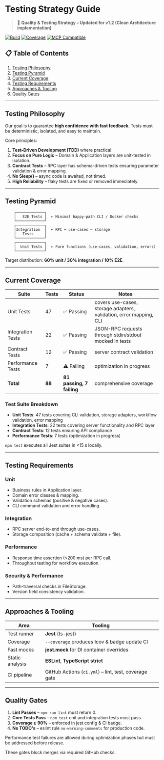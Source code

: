 # Testing Strategy Guide

> 🧪 **Quality & Testing Strategy – Updated for v1.2 (Clean Architecture implementation)**

[![Build](https://img.shields.io/github/actions/workflow/status/yourusername/workflow-orchestration/ci.yml?branch=main)]()
[![Coverage](https://img.shields.io/badge/coverage-90%25-green)]()
[![MCP Compatible](https://img.shields.io/badge/MCP-compatible-purple.svg)](https://modelcontextprotocol.org)

## 📋 Table of Contents

1. [Testing Philosophy](#testing-philosophy)
2. [Testing Pyramid](#testing-pyramid)
3. [Current Coverage](#current-coverage)
4. [Testing Requirements](#testing-requirements)
5. [Approaches & Tooling](#approaches--tooling)
6. [Quality Gates](#quality-gates)

---

## Testing Philosophy

Our goal is to guarantee **high confidence with fast feedback**.  Tests must be deterministic, isolated, and easy to maintain.

Core principles:
1. **Test-Driven Development (TDD)** where practical.
2. **Focus on Pure Logic** – Domain & Application layers are unit-tested in isolation.
3. **Contract Tests** – RPC layer has schema-driven tests ensuring parameter validation & error mapping.
4. **No Sleep()** – async code is awaited, not timed.
5. **High Reliability** – flaky tests are fixed or removed immediately.

---

## Testing Pyramid

```
    ┌─────────────┐
    │   E2E Tests │  ← Minimal happy-path CLI / Docker checks
    └─────────────┘
    ┌─────────────┐
    │Integration  │  ← RPC ↔ use-cases ↔ storage
    │   Tests     │
    └─────────────┘
    ┌─────────────┐
    │  Unit Tests │  ← Pure functions (use-cases, validation, errors)
    └─────────────┘
```

Target distribution: **60% unit / 30% integration / 10% E2E**.

---

## Current Coverage

| Suite | Tests | Status | Notes |
|-------|-------|--------|-------|
| Unit Tests | 47 | ✅ Passing | covers use-cases, storage adapters, validation, error mapping, CLI |
| Integration Tests | 22 | ✅ Passing | JSON-RPC requests through stdin/stdout mocked in tests |
| Contract Tests | 12 | ✅ Passing | server contract validation |
| Performance Tests | 7 | ⚠️ Failing | optimization in progress |
| **Total** | **88** | **81 passing, 7 failing** | comprehensive coverage |

### Test Suite Breakdown
- **Unit Tests**: 47 tests covering CLI validation, storage adapters, workflow validation, error mapping
- **Integration Tests**: 22 tests covering server functionality and RPC layer
- **Contract Tests**: 12 tests ensuring API compliance
- **Performance Tests**: 7 tests (optimization in progress)

`npm test` executes all Jest suites in <15 s locally.

---

## Testing Requirements

### Unit
* Business rules in Application layer.
* Domain error classes & mapping.
* Validation schemas (positive & negative cases).
* CLI command validation and error handling.

### Integration
* RPC server end-to-end through use-cases.
* Storage composition (cache + schema validate + file).

### Performance
* Response time assertion (<200 ms) per RPC call.
* Throughput testing for workflow execution.

### Security & Performance
* Path-traversal checks in FileStorage.
* Version field consistency validation.

---

## Approaches & Tooling

| Area | Tooling |
|------|---------|
| Test runner | **Jest** (ts-jest) |
| Coverage | `--coverage` produces lcov & badge update CI |
| Fast mocks | **jest.mock** for DI container overrides |
| Static analysis | **ESLint**, **TypeScript strict** |
| CI pipeline | GitHub Actions (`ci.yml`) – lint, test, coverage gate |

---

## Quality Gates

1. **Lint Passes** – `npm run lint` must return 0.
2. **Core Tests Pass** – `npm test` unit and integration tests must pass.
3. **Coverage ≥ 90%** – enforced in jest config & CI badge.
4. **No TODO's** – eslint rule `no-warning-comments` for production code.

Performance test failures are allowed during optimization phases but must be addressed before release.

These gates block merges via required GitHub checks. 